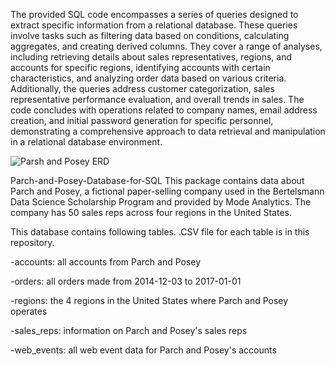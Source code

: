 The provided SQL code encompasses a series of queries designed to extract specific information from a relational database. These queries involve tasks such as filtering data based on conditions, calculating aggregates, and creating derived columns. They cover a range of analyses, including retrieving details about sales representatives, regions, and accounts for specific regions, identifying accounts with certain characteristics, and analyzing order data based on various criteria. Additionally, the queries address customer categorization, sales representative performance evaluation, and overall trends in sales. The code concludes with operations related to company names, email address creation, and initial password generation for specific personnel, demonstrating a comprehensive approach to data retrieval and manipulation in a relational database environment.

![Parsh and Posey ERD](https://github.com/M3tz43/Parsh_and_Posey_Database/assets/107323458/20df9635-ca8a-4abf-8296-28e4e57a7fb7)

Parch-and-Posey-Database-for-SQL
This package contains data about Parch and Posey, a fictional paper-selling company used in the Bertelsmann Data Science Scholarship Program and provided by Mode Analytics. The company has 50 sales reps across four regions in the United States.

This database contains following tables. .CSV file for each table is in this repository.

-accounts: all accounts from Parch and Posey

-orders: all orders made from 2014-12-03 to 2017-01-01

-regions: the 4 regions in the United States where Parch and Posey operates

-sales_reps: information on Parch and Posey's sales reps

-web_events: all web event data for Parch and Posey's accounts
